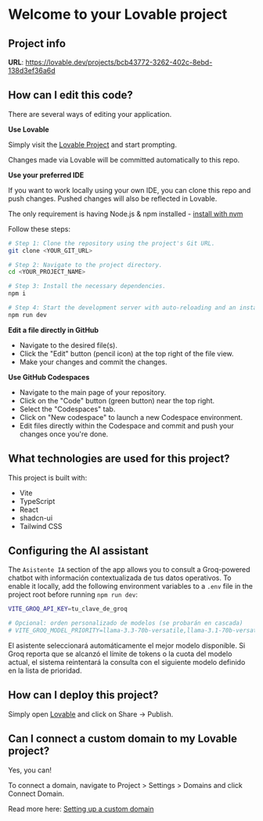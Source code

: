 # Welcome to your Lovable project

## Project info

**URL**: https://lovable.dev/projects/bcb43772-3262-402c-8ebd-138d3ef36a6d

## How can I edit this code?

There are several ways of editing your application.

**Use Lovable**

Simply visit the [Lovable Project](https://lovable.dev/projects/bcb43772-3262-402c-8ebd-138d3ef36a6d) and start prompting.

Changes made via Lovable will be committed automatically to this repo.

**Use your preferred IDE**

If you want to work locally using your own IDE, you can clone this repo and push changes. Pushed changes will also be reflected in Lovable.

The only requirement is having Node.js & npm installed - [install with nvm](https://github.com/nvm-sh/nvm#installing-and-updating)

Follow these steps:

```sh
# Step 1: Clone the repository using the project's Git URL.
git clone <YOUR_GIT_URL>

# Step 2: Navigate to the project directory.
cd <YOUR_PROJECT_NAME>

# Step 3: Install the necessary dependencies.
npm i

# Step 4: Start the development server with auto-reloading and an instant preview.
npm run dev
```

**Edit a file directly in GitHub**

- Navigate to the desired file(s).
- Click the "Edit" button (pencil icon) at the top right of the file view.
- Make your changes and commit the changes.

**Use GitHub Codespaces**

- Navigate to the main page of your repository.
- Click on the "Code" button (green button) near the top right.
- Select the "Codespaces" tab.
- Click on "New codespace" to launch a new Codespace environment.
- Edit files directly within the Codespace and commit and push your changes once you're done.

## What technologies are used for this project?

This project is built with:

- Vite
- TypeScript
- React
- shadcn-ui
- Tailwind CSS

## Configuring the AI assistant

The `Asistente IA` section of the app allows you to consult a Groq-powered chatbot with información contextualizada de tus datos operativos. To enable it locally, add the following environment variables to a `.env` file in the project root before running `npm run dev`:

```sh
VITE_GROQ_API_KEY=tu_clave_de_groq

# Opcional: orden personalizado de modelos (se probarán en cascada)
# VITE_GROQ_MODEL_PRIORITY=llama-3.3-70b-versatile,llama-3.1-70b-versatile,llama-3.1-8b-instant
```

El asistente seleccionará automáticamente el mejor modelo disponible. Si Groq reporta que se alcanzó el límite de tokens o la cuota del modelo actual, el sistema reintentará la consulta con el siguiente modelo definido en la lista de prioridad.

## How can I deploy this project?

Simply open [Lovable](https://lovable.dev/projects/bcb43772-3262-402c-8ebd-138d3ef36a6d) and click on Share -> Publish.

## Can I connect a custom domain to my Lovable project?

Yes, you can!

To connect a domain, navigate to Project > Settings > Domains and click Connect Domain.

Read more here: [Setting up a custom domain](https://docs.lovable.dev/features/custom-domain#custom-domain)
